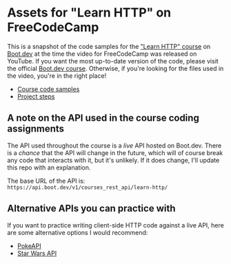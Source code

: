 # Assets for "Learn HTTP" on FreeCodeCamp

This is a snapshot of the code samples for the ["Learn HTTP" course](https://boot.dev/courses/learn-http) on [Boot.dev](https://boot.dev) at the time the video for FreeCodeCamp was released on YouTube. If you want the most up-to-date version of the code, please visit the official [Boot.dev course](https://boot.dev/courses/learn-http). Otherwise, if you're looking for the files used in the video, you're in the right place!

* [Course code samples](/course)
* [Project steps](/project)

## A note on the API used in the course coding assignments

The API used throughout the course is a *live* API hosted on Boot.dev. There is a *chance* that the API will change in the future, which will of course break any code that interacts with it, but it's unlikely. If it does change, I'll update this repo with an explanation.

The base URL of the API is: `https://api.boot.dev/v1/courses_rest_api/learn-http/`

## Alternative APIs you can practice with

If you want to practice writing client-side HTTP code against a live API, here are some alternative options I would recommend:

* [PokeAPI](https://pokeapi.co/)
* [Star Wars API](https://swapi.dev/)
